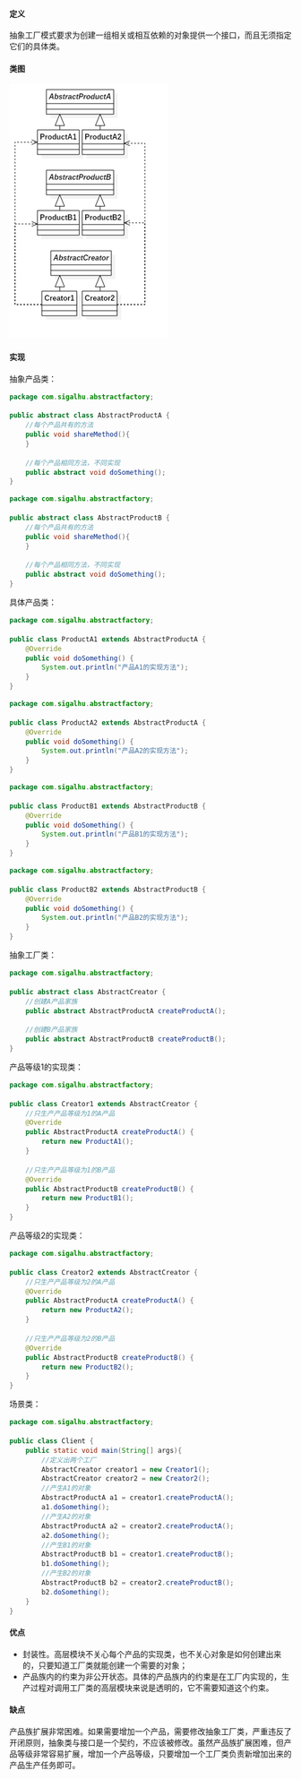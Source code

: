 #### 定义

抽象工厂模式要求为创建一组相关或相互依赖的对象提供一个接口，而且无须指定它们的具体类。

#### 类图

![](《设计模式之禅》读书笔记--(4)抽象工厂模式/1.png)

#### 实现

抽象产品类：
```java
package com.sigalhu.abstractfactory;

public abstract class AbstractProductA {
    //每个产品共有的方法
    public void shareMethod(){
    }

    //每个产品相同方法，不同实现
    public abstract void doSomething();
}
```
```java
package com.sigalhu.abstractfactory;

public abstract class AbstractProductB {
    //每个产品共有的方法
    public void shareMethod(){
    }

    //每个产品相同方法，不同实现
    public abstract void doSomething();
}
```
具体产品类：
```java
package com.sigalhu.abstractfactory;

public class ProductA1 extends AbstractProductA {
    @Override
    public void doSomething() {
        System.out.println("产品A1的实现方法");
    }
}
```
```java
package com.sigalhu.abstractfactory;

public class ProductA2 extends AbstractProductA {
    @Override
    public void doSomething() {
        System.out.println("产品A2的实现方法");
    }
}
```
```java
package com.sigalhu.abstractfactory;

public class ProductB1 extends AbstractProductB {
    @Override
    public void doSomething() {
        System.out.println("产品B1的实现方法");
    }
}
```
```java
package com.sigalhu.abstractfactory;

public class ProductB2 extends AbstractProductB {
    @Override
    public void doSomething() {
        System.out.println("产品B2的实现方法");
    }
}
```
抽象工厂类：
```java
package com.sigalhu.abstractfactory;

public abstract class AbstractCreator {
    //创建A产品家族
    public abstract AbstractProductA createProductA();

    //创建B产品家族
    public abstract AbstractProductB createProductB();
}
```
产品等级1的实现类：
```java
package com.sigalhu.abstractfactory;

public class Creator1 extends AbstractCreator {
    //只生产产品等级为1的A产品
    @Override
    public AbstractProductA createProductA() {
        return new ProductA1();
    }

    //只生产产品等级为1的B产品
    @Override
    public AbstractProductB createProductB() {
        return new ProductB1();
    }
}
```
产品等级2的实现类：
```java
package com.sigalhu.abstractfactory;

public class Creator2 extends AbstractCreator {
    //只生产产品等级为2的A产品
    @Override
    public AbstractProductA createProductA() {
        return new ProductA2();
    }

    //只生产产品等级为2的B产品
    @Override
    public AbstractProductB createProductB() {
        return new ProductB2();
    }
}
```
场景类：
```java
package com.sigalhu.abstractfactory;

public class Client {
    public static void main(String[] args){
        //定义出两个工厂
        AbstractCreator creator1 = new Creator1();
        AbstractCreator creator2 = new Creator2();
        //产生A1的对象
        AbstractProductA a1 = creator1.createProductA();
        a1.doSomething();
        //产生A2的对象
        AbstractProductA a2 = creator2.createProductA();
        a2.doSomething();
        //产生B1的对象
        AbstractProductB b1 = creator1.createProductB();
        b1.doSomething();
        //产生B2的对象
        AbstractProductB b2 = creator2.createProductB();
        b2.doSomething();
    }
}
```

#### 优点

* 封装性。高层模块不关心每个产品的实现类，也不关心对象是如何创建出来的，只要知道工厂类就能创建一个需要的对象；
* 产品族内的约束为非公开状态。具体的产品族内的约束是在工厂内实现的，生产过程对调用工厂类的高层模块来说是透明的，它不需要知道这个约束。

#### 缺点

产品族扩展非常困难。如果需要增加一个产品，需要修改抽象工厂类，严重违反了开闭原则，抽象类与接口是一个契约，不应该被修改。虽然产品族扩展困难，但产品等级非常容易扩展，增加一个产品等级，只要增加一个工厂类负责新增加出来的产品生产任务即可。
